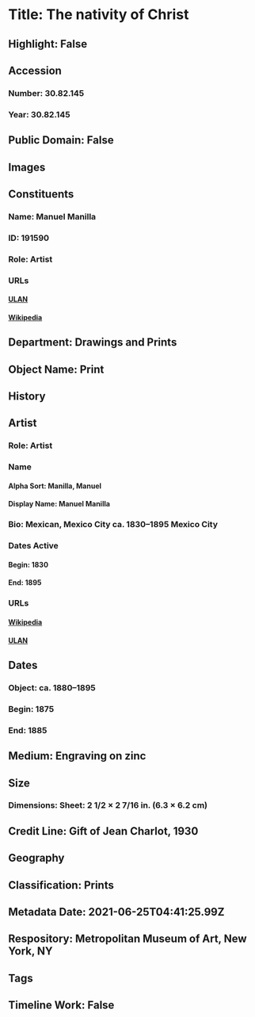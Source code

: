# Title: The nativity of Christ
## Highlight: False
## Accession
### Number: 30.82.145
### Year: 30.82.145
## Public Domain: False
## Images
## Constituents
### Name: Manuel Manilla
### ID: 191590
### Role: Artist
### URLs
#### [ULAN](http://vocab.getty.edu/page/ulan/500347966)
#### [Wikipedia](https://www.wikidata.org/wiki/Q1556749)
## Department: Drawings and Prints
## Object Name: Print
## History
## Artist
### Role: Artist
### Name
#### Alpha Sort: Manilla, Manuel
#### Display Name: Manuel Manilla
### Bio: Mexican, Mexico City ca. 1830–1895 Mexico City
### Dates Active
#### Begin: 1830
#### End: 1895
### URLs
#### [Wikipedia](https://www.wikidata.org/wiki/Q1556749)
#### [ULAN](http://vocab.getty.edu/page/ulan/500347966)
## Dates
### Object: ca. 1880–1895
### Begin: 1875
### End: 1885
## Medium: Engraving on zinc
## Size
### Dimensions: Sheet: 2 1/2 × 2 7/16 in. (6.3 × 6.2 cm)
## Credit Line: Gift of Jean Charlot, 1930
## Geography
## Classification: Prints
## Metadata Date: 2021-06-25T04:41:25.99Z
## Respository: Metropolitan Museum of Art, New York, NY
## Tags
## Timeline Work: False